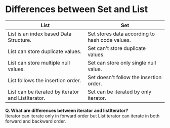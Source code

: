 # Differences between Set and List

List|Set|
----|---|
List is an index based Data Structure.| Set stores data according to hash code values.|
List can store duplicate values.|Set can't store duplicate values.|
List can store multiple null values.|Set can store only single null value.|
List follows the insertion order.|Set doesn't follow the insertion order.|
List can be iterated by iterator and ListIterator.| Set can be iterated by only iterator.|

**Q. What are differences between iterator and listIterator?**  
Iterator can iterate only in forward order but ListIterator can iterate in both forward and backward order.

